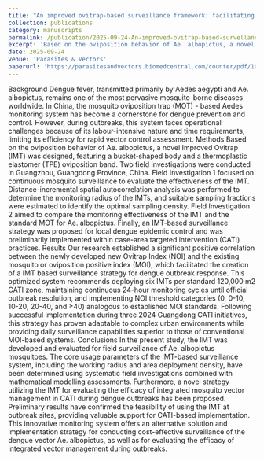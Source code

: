```yaml
---
title: "An improved ovitrap-based surveillance framework: facilitating cost-efficient monitoring and efficacy assessment of integrated vector management strategies for dengue outbreak control"
collection: publications
category: manuscripts
permalink: /publication/2025-09-24-An-improved-ovitrap-based-survellance-framework
excerpt: 'Based on the oviposition behavior of Ae. albopictus, a novel Improved Ovitrap (IMT) was designed, featuring a bucket-shaped body and a thermoplastic elastomer (TPE) oviposition band. The core usage parameters of the IMT-based surveillance system, including the working radius and area deployment density, have been determined using systematic field investigations combined with mathematical modelling assessments. Furthermore, a novel strategy utilizing the IMT for evaluating the efficacy of integrated mosquito vector management in CATI during dengue outbreaks has been proposed. This innovative monitoring system offers an alternative solution and implementation strategy for conducting cost-effective surveillance of the dengue vector Ae. albopictus, as well as for evaluating the efficacy of integrated vector management during outbreaks.'
date: 2025-09-24
venue: 'Parasites & Vectors'
paperurl: 'https://parasitesandvectors.biomedcentral.com/counter/pdf/10.1186/s13071-025-07002-8.pdf'
---
```

Background
Dengue fever, transmitted primarily by Aedes aegypti and Ae. albopictus, remains one of the most pervasive mosquito-borne diseases worldwide. In China, the mosquito oviposition trap (MOT) - based Aedes monitoring system has become a cornerstone for dengue prevention and control. However, during outbreaks, this system faces operational challenges because of its labour-intensive nature and time requirements, limiting its efficiency for rapid vector control assessment. 
Methods
Based on the oviposition behavior of Ae. albopictus, a novel Improved Ovitrap (IMT) was designed, featuring a bucket-shaped body and a thermoplastic elastomer (TPE) oviposition band. Two field investigations were conducted in Guangzhou, Guangdong Province, China. Field Investigation 1 focused on continuous mosquito surveillance to evaluate the effectiveness of the IMT. Distance-incremental spatial autocorrelation analysis was performed to determine the monitoring radius of the IMTs, and suitable sampling fractions were estimated to identify the optimal sampling density. Field Investigation 2 aimed to compare the monitoring effectiveness of the IMT and the standard MOT for Ae. albopictus. Finally, an IMT-based surveillance strategy was proposed for local dengue epidemic control and was preliminarily implemented within case-area targeted intervention (CATI) practices. 
Results
Our research established a significant positive correlation between the newly developed new Ovitrap Index (NOI) and the existing mosquito or oviposition positive index (MOI), which facilitated the creation of a IMT based surveillance strategy for dengue outbreak response. This optimized system recommends deploying six IMTs per standard 120,000 m2 CATI zone, maintaining continuous 24-hour monitoring cycles until official outbreak resolution, and implementing NOI threshold categories (0, 0-10, 10-20, 20-40, and ≥40) analogous to established MOI standards. Following successful implementation during three 2024 Guangdong CATI initiatives, this strategy has proven adaptable to complex urban environments while providing daily surveillance capabilities superior to those of conventional MOI-based systems. 
Conclusions
In the present study, the IMT was developed and evaluated for field surveillance of Ae. albopictus mosquitoes. The core usage parameters of the IMT-based surveillance system, including the working radius and area deployment density, have been determined using systematic field investigations combined with mathematical modelling assessments. Furthermore, a novel strategy utilizing the IMT for evaluating the efficacy of integrated mosquito vector management in CATI during dengue outbreaks has been proposed. Preliminary results have confirmed the feasibility of using the IMT at outbreak sites, providing valuable support for CATI-based implementation. This innovative monitoring system offers an alternative solution and implementation strategy for conducting cost-effective surveillance of the dengue vector Ae. albopictus, as well as for evaluating the efficacy of integrated vector management during outbreaks.